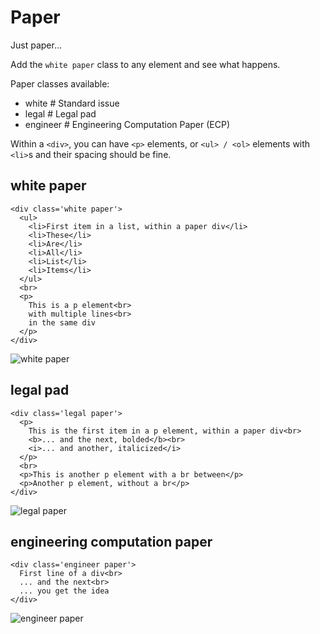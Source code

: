 # Paper

Just paper...

Add the `white paper` class to any element and see what happens.

Paper classes available:

* white # Standard issue
* legal # Legal pad
* engineer # Engineering Computation Paper (ECP)

Within a `<div>`, you can have `<p>` elements, or `<ul> / <ol>` elements with `<li>`s and their spacing should be fine.

## white paper

    <div class='white paper'>
      <ul>
        <li>First item in a list, within a paper div</li>
        <li>These</li>
        <li>Are</li>
        <li>All</li>
        <li>List</li>
        <li>Items</li>
      </ul>
      <br>
      <p>
        This is a p element<br>
        with multiple lines<br>
        in the same div
      </p>
    </div>

![white paper](/../screenshot/images/white.png?raw=true "White Paper")

## legal pad

    <div class='legal paper'>
      <p>
        This is the first item in a p element, within a paper div<br>
        <b>... and the next, bolded</b><br>
        <i>... and another, italicized</i>
      </p>
      <br>
      <p>This is another p element with a br between</p>
      <p>Another p element, without a br</p>
    </div>

![legal paper](/../screenshot/images/legal.png?raw=true "Legal Paper")

## engineering computation paper

    <div class='engineer paper'>
      First line of a div<br>
      ... and the next<br>
      ... you get the idea
    </div>

![engineer paper](/../screenshot/images/ecp.png?raw=true "Engineering Computation Paper")
